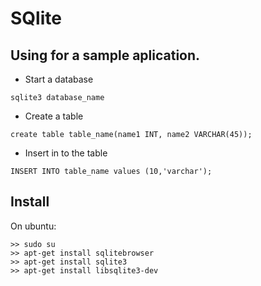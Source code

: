 # SQlite

## Using for a sample aplication.

* Start a database 
```
sqlite3 database_name
```

* Create a table
```
create table table_name(name1 INT, name2 VARCHAR(45));
```

* Insert in to the table
```
INSERT INTO table_name values (10,'varchar');
```

## Install 

On ubuntu:

```
>> sudo su
>> apt-get install sqlitebrowser
>> apt-get install sqlite3
>> apt-get install libsqlite3-dev
``` 
